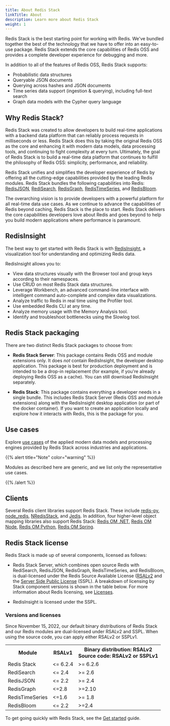 ```yaml
---
title: About Redis Stack
linkTitle: About
description: Learn more about Redis Stack
weight: 1
---
```


Redis Stack is the best starting point for working with Redis. We've bundled together the best of the technology that we have to offer into an easy-to-use package. Redis Stack extends the core capabilities of Redis OSS and provides a complete developer experience for debugging and more.

In addition to all of the features of Redis OSS, Redis Stack supports:

* Probabilistic data structures
* Queryable JSON documents
* Querying across hashes and JSON documents 
* Time series data support (ingestion & querying), including full-text search
* Graph data models with the Cypher query language

## Why Redis Stack?

Redis Stack was created to allow developers to build real-time applications with a backend data platform that can reliably process requests in 
milliseconds or less. Redis Stack does this by taking the original Redis OSS as the core and enhancing it with modern data models, data processing tools,
and continuing to fight complexity at every turn. Ultimately, the goal of Redis Stack is to build a real-time data platform that continues to fulfill the
philosophy of Redis OSS: simplicity, performance, and reliability. 

Redis Stack unifies and simplifies the developer experience of Redis by offering all the cutting-edge capabilities provided by the leading Redis modules. Redis Stack bundles the following capabilities into Redis: [RedisJSON](/docs/stack/json), [RediSearch](/docs/stack/search), [RedisGraph](/docs/stack/graph), 
[RedisTimeSeries](/docs/stack/timeseries), and [RedisBloom](/docs/stack/bloom).

The overarching vision is to provide developers with a powerful platform for all real-time data use cases. As we continue to advance the capabilities of 
Redis beyond caching, Redis Stack is the place to start. Redis Stack delivers the core capabilities developers love about Redis and goes beyond 
to help you build modern applications where performance is paramount. 

## RedisInsight

The best way to get started with Redis Stack is with [RedisInsight](https://docs.redis.com/latest/ri/), a visualization tool for understanding and optimizing Redis data.

RedisInsight allows you to:
* View data structures visually with the Browser tool and group keys according to their namespaces.
* Use CRUD on most Redis Stack data structures.
* Leverage Workbench, an advanced command-line interface with intelligent command auto-complete and complex data visualizations.
* Analyze traffic to Redis in real time using the Profiler tool.
* Use embedded Redis CLI at any time. 
* Analyze memory usage with the Memory Analysis tool.
* Identify and troubleshoot bottlenecks using the Slowlog tool.

## Redis Stack packaging

There are two distinct Redis Stack packages to choose from:

* **Redis Stack Server**:  This package contains Redis OSS and module extensions only. It does *not* contain RedisInsight, the developer desktop
application. This package is best for production deployment and is intended to be a drop-in replacement (for example, if you're already deploying 
Redis OSS as a cache).  You can still download RedisInsight separately.

* **Redis Stack**: This package contains everything a developer needs in a single bundle. This includes Redis Stack Server (Redis OSS and module extensions)
along with the RedisInsight desktop application (or part of the docker container). If you want to create an application locally and explore how it interacts with Redis, this is 
the package for you.

## Use cases

Explore [use cases](/docs/stack/use-cases/) of the applied modern data models and processing engines provided by Redis Stack across industries and applications. 

{{% alert title="Note" color="warning" %}}
 
Modules as described here are generic, and we list only the representative use cases.

{{% /alert %}}

## Clients

Several Redis client libraries support Redis Stack. These include [redis-py](https://redis-py.readthedocs.io/en/stable/), [node_redis](https://github.com/redis/node-redis), [NRedisStack](https://github.com/redis/NRedisStack), and [Jedis](https://github.com/redis/jedis). In addition, four higher-level object 
mapping libraries also support Redis Stack: [Redis OM .NET](/docs/stack/get-started/tutorials/stack-dotnet/), [Redis OM Node](/docs/stack/get-started/tutorials/stack-node/), [Redis OM Python](/docs/stack/get-started/tutorials/stack-python/), [Redis OM Spring](/docs/stack/get-started/tutorials/stack-spring/).

## Redis Stack license

Redis Stack is made up of several components, licensed as follows:

* Redis Stack Server, which combines open source Redis with RediSearch, RedisJSON, RedisGraph, RedisTimeSeries, and RedisBloom, is dual-licensed under the Redis Source Available License ([RSALv2](/docs/stack/license/) and the [Server Side Public License](https://en.wikipedia.org/wiki/Server_Side_Public_License) (SSPL). A breakdown of licensing by Stack component versions is shown in the table below. For more information about Redis licensing, see [Licenses](https://redis.com/legal/licenses/).

* RedisInsight is licensed under the SSPL.

### Versions and licenses

Since November 15, 2022, our default binary distributions of Redis Stack and our Redis modules are dual-licensed under RSALv2 and SSPL. When using the source code, you can apply either RSALv2 or SSPLv1. 

<table>
  <tr>
    <th>Module</th>
    <th>RSALv1</th>
    <th>Binary distribution: RSALv2</br>
    Source code: RSALv2 or SSPLv1</th>
  </tr>
  <tr>
    <td>Redis Stack</td>
    <td><= 6.2.4</td>
    <td>>= 6.2.6</td>
  </tr>
  <tr>
    <td>RediSearch</td>
    <td><= 2.4</td>
    <td>>= 2.6</td>
  </tr>
    <tr>
    <td>RedisJSON</td>
    <td><= 2.2</td>
    <td>>= 2.4</td>
  </tr>
  <tr>
    <td>RedisGraph</td>
    <td><=2.8</td>
    <td>>=2.10</td>
  </tr>
    <tr>
    <td>RedisTimeSeries</td>
    <td><=1.6</td>
    <td>>= 1.8</td>
  </tr>
  <tr>
    <td>RedisBloom</td>
    <td><= 2.2</td>
    <td>>=2.4</td>
  </tr>
</table>

To get going quickly with Redis Stack, see the [Get started](/docs/stack/get-started/) guide. 
